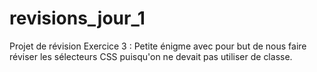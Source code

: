 # revisions_jour_1
Projet de révision
Exercice 3 :
Petite énigme avec pour but de nous faire réviser les sélecteurs CSS puisqu'on ne devait pas utiliser de classe.